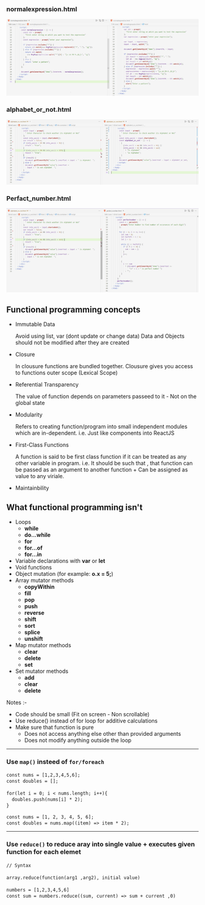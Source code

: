 ### normalexpression.html

![image info](../others/1.png)

### alphabet_or_not.html

![image info](../others/2.png)

### Perfact_number.html

</hr>

![image info](../others/3.png)

## Functional programming concepts

- Immutable Data

  Avoid using list, var (dont update or change data)
  Data and Objects should not be modified after they are created

- Closure

  In clousure functions are bundled together.
  Clousure gives you access to functions outer scope (Lexical Scope)

- Referential Transparency

  The value of function depends on parameters passeed to it - Not on the global state

- Modularity

  Refers to creating function/program into small independent modules which are in-dependent. i.e. Just like components into ReactJS

- First-Class Functions

  A function is said to be first class function if it can be treated as any other variable in program. i.e. It should be such that , that function can be passed as an argument to another function + Can be assigned as value to any viriale.

- Maintainbility

## What functional programming isn't

- Loops
  - **while**
  - **do...while**
  - **for**
  - **for...of**
  - **for...in**
- Variable declarations with **var** or **let**
- Void functions
- Object mutation (for example: **o.x = 5;**)
- Array mutator methods
  - **copyWithin**
  - **fill**
  - **pop**
  - **push**
  - **reverse**
  - **shift**
  - **sort**
  - **splice**
  - **unshift**
- Map mutator methods
  - **clear**
  - **delete**
  - **set**
- Set mutator methods
  - **add**
  - **clear**
  - **delete**

Notes :-

- Code should be small (Fit on screen - Non scrollable)
- Use reduce() instead of for loop for additive calculations
- Make sure that function is pure
  - Does not access anything else other than provided arguments
  - Does not modify anything outside the loop

 <hr />

### Use `map()` insteed of `for/foreach`

```
const nums = [1,2,3,4,5,6];
const doubles = [];

for(let i = 0; i < nums.length; i++){
  doubles.push(nums[i] * 2);
}
```

```
const nums = [1, 2, 3, 4, 5, 6];
const doubles = nums.map((item) => item * 2);
```

 <hr />

### Use `reduce()` to reduce aray into single value + executes given function for each elemet

```
// Syntax

array.reduce(function(arg1 ,arg2), initial value)

numbers = [1,2,3,4,5,6]
const sum = numbers.reduce((sum, current) => sum + current ,0)
```
